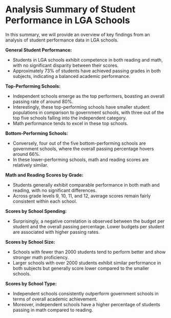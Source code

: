 # Analysis Summary of Student Performance in LGA Schools

In this summary, we will provide an overview of key findings from an analysis of student performance data in LGA schools.

**General Student Performance:**
- Students in LGA schools exhibit competence in both reading and math, with no significant disparity between their scores.
- Approximately 73% of students have achieved passing grades in both subjects, indicating a balanced academic performance.

**Top-Performing Schools:**
- Independent schools emerge as the top performers, boasting an overall passing rate of around 80%.
- Interestingly, these top-performing schools have smaller student populations in comparison to government schools, with three out of the top five schools falling into the independent category.
- Math performance tends to excel in these top schools.

**Bottom-Performing Schools:**
- Conversely, four out of the five bottom-performing schools are government schools, where the overall passing percentage hovers around 66%.
- In these lower-performing schools, math and reading scores are relatively similar.

**Math and Reading Scores by Grade:**
- Students generally exhibit comparable performance in both math and reading, with no significant differences.
- Across grade levels 9, 10, 11, and 12, average scores remain fairly consistent within each school.

**Scores by School Spending:**
- Surprisingly, a negative correlation is observed between the budget per student and the overall passing percentage. Lower budgets per student are associated with higher passing rates.
  
**Scores by School Size:**
- Schools with fewer than 2000 students tend to perform better and show stronger math proficiency.
- Larger schools with over 2000 students exhibit similar performance in both subjects but generally score lower compared to the smaller schools.

**Scores by School Type:**
- Independent schools consistently outperform government schools in terms of overall academic achievement.
- Moreover, independent schools have a higher percentage of students passing in math compared to reading.